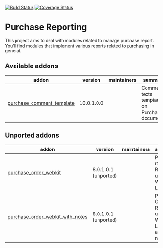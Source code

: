 [![Build Status](https://travis-ci.org/OCA/purchase-reporting.svg?branch=10.0)](https://travis-ci.org/OCA/purchase-reporting)
[![Coverage Status](https://coveralls.io/repos/OCA/purchase-reporting/badge.png?branch=10.0)](https://coveralls.io/r/OCA/purchase-reporting?branch=10.0)

Purchase Reporting
==================

This project aims to deal with modules related to manage purchase report. You'll find modules that implement various reports related to purchasing in general.

[//]: # (addons)

Available addons
----------------
addon | version | maintainers | summary
--- | --- | --- | ---
[purchase_comment_template](purchase_comment_template/) | 10.0.1.0.0 |  | Comments texts templates on Purchase documents


Unported addons
---------------
addon | version | maintainers | summary
--- | --- | --- | ---
[purchase_order_webkit](purchase_order_webkit/) | 8.0.1.0.1 (unported) |  | Purchase Order Report using Webkit Library
[purchase_order_webkit_with_notes](purchase_order_webkit_with_notes/) | 8.0.1.0.1 (unported) |  | Purchase Order Report using Webkit Library and notes

[//]: # (end addons)
